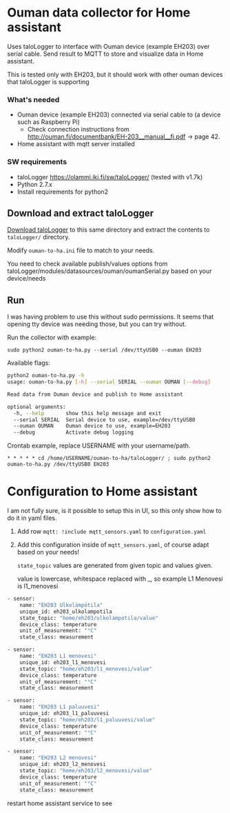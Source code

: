 # Ouman data collector for Home assistant

Uses taloLogger to interface with Ouman device (example EH203) over serial cable.
Send result to MQTT to store and visualize data in Home assistant.

This is tested only with EH203, but it should work with other ouman devices that taloLogger is supporting

### What's needed

 * Ouman device (example EH203) connected via serial cable to (a device such as Raspberry Pi)
    * Check connection instructions from http://ouman.fi/documentbank/EH-203__manual__fi.pdf -> page 42.
 * Home assistant with mqtt server installed

### SW requirements

 * taloLogger https://olammi.iki.fi/sw/taloLogger/ (tested with v1.7k)
 * Python 2.7.x
 * Install requirements for python2

## Download and extract taloLogger

[Download taloLogger](https://olammi.iki.fi/sw/taloLogger/download.php) to this same directory and extract the contents to `taloLogger/` directory.

Modify `ouman-to-ha.ini` file to match to your needs.

You need to check available publish/values options from taloLogger/modules/datasources/ouman/oumanSerial.py based on your device/needs


## Run

I was having problem to use this without sudo permissions.
It seems that opening tty device was needing those, but you can try without.

Run the collector with example:

```
sudo python2 ouman-to-ha.py --serial /dev/ttyUSB0 --ouman EH203
```

Available flags:
```sh
python2 ouman-to-ha.py -h
usage: ouman-to-ha.py [-h] --serial SERIAL --ouman OUMAN [--debug]

Read data from Ouman device and publish to Home assistant

optional arguments:
  -h, --help       show this help message and exit
  --serial SERIAL  Serial device to use, example=/dev/ttyUSB0
  --ouman OUMAN    Ouman device to use, example=EH203
  --debug          Activate debug logging
```


Crontab example, replace USERNAME with your username/path.

```
* * * * * cd /home/USERNAME/ouman-to-ha/taloLogger/ ; sudo python2 ouman-to-ha.py /dev/ttyUSB0 EH203
```

# Configuration to Home assistant
I am not fully sure, is it possible to setup this in UI, so this only show how to do it in yaml files.

1. Add row `mqtt: !include mqtt_sensors.yaml` to `configuration.yaml`
2. Add this configuration inside of `mqtt_sensors.yaml`, of course adapt based on your needs!
   
   `state_topic` values are generated from given topic and values given.
   
   value is lowercase, whitespace replaced with _, so example L1 Menovesi is l1_menovesi


```sh
- sensor:
    name: "EH203 Ulkolämpötila"
    unique_id: eh203_ulkolampotila
    state_topic: "home/eh203/ulkolampotila/value"
    device_class: temperature
    unit_of_measurement: "°C"
    state_class: measurement

- sensor:
    name: "EH203 L1 menovesi"
    unique_id: eh203_l1_menovesi
    state_topic: "home/eh203/l1_menovesi/value"
    device_class: temperature
    unit_of_measurement: "°C"
    state_class: measurement

- sensor:
    name: "EH203 L1 paluuvesi"
    unique_id: eh203_l1_paluuvesi
    state_topic: "home/eh203/l1_paluuvesi/value"
    device_class: temperature
    unit_of_measurement: "°C"
    state_class: measurement

- sensor:
    name: "EH203 L2 menovesi"
    unique_id: eh203_l2_menovesi
    state_topic: "home/eh203/l2_menovesi/value"
    device_class: temperature
    unit_of_measurement: "°C"
    state_class: measurement
```

restart home assistant service to see 